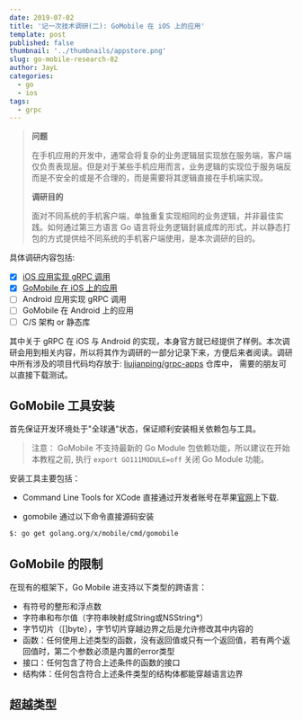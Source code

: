 ```yaml
---
date: 2019-07-02
title: '记一次技术调研(二): GoMobile 在 iOS 上的应用'
template: post
published: false
thumbnail: '../thumbnails/appstore.png'
slug: go-mobile-research-02
author: JayL
categories:
  - go
  - ios
tags:
  - grpc
---
```

> **问题**
>
> 在手机应用的开发中，通常会将复杂的业务逻辑层实现放在服务端，客户端仅负责表现层。但是对于某些手机应用而言，业务逻辑的实现位于服务端反而是不安全的或是不合理的，而是需要将其逻辑直接在手机端实现。
>
> **调研目的**
>
> 面对不同系统的手机客户端，单独重复实现相同的业务逻辑，并非最佳实践。如何通过第三方语言 Go 语言将业务逻辑封装成库的形式，并以静态打包的方式提供给不同系统的手机客户端使用，是本次调研的目的。

具体调研内容包括:

- [x] [iOS 应用实现 gRPC 调用](/go-mobile-research-01/)
- [x] [GoMobile 在 iOS 上的应用](/go-mobile-research-02/)
- [ ] Android 应用实现 gRPC 调用
- [ ] GoMobile 在 Android 上的应用
- [ ] C/S 架构 or 静态库

其中关于 gRPC 在 iOS 与 Android 的实现，本身官方就已经提供了样例。本次调研会用到相关内容，所以将其作为调研的一部分记录下来，方便后来者阅读。调研中所有涉及的项目代码均存放于: [liujianping/grpc-apps](https://github.com/liujianping/grpc-apps) 仓库中， 需要的朋友可以直接下载测试。

## GoMobile 工具安装

首先保证开发环境处于"全球通"状态，保证顺利安装相关依赖包与工具。

> 注意： GoMobile 不支持最新的 Go Module 包依赖功能，所以建议在开始本教程之前, 执行 `export GO111MODULE=off` 关闭 Go Module 功能。

安装工具主要包括：

- Command Line Tools for XCode
  直接通过开发者账号在苹果[官网](https://developer.apple.com/download/more/)上下载.

- gomobile
  通过以下命令直接源码安装

````bash
$: go get golang.org/x/mobile/cmd/gomobile 
````

## GoMobile 的限制

在现有的框架下，Go Mobile 进支持以下类型的跨语言：

- 有符号的整形和浮点数
- 字符串和布尔值（字符串映射成String或NSString*）
- 字节切片（[]byte），字节切片穿越边界之后是允许修改其中内容的
- 函数：任何使用上述类型的函数，没有返回值或只有一个返回值，若有两个返回值时，第二个参数必须是内置的error类型
- 接口：任何包含了符合上述条件的函数的接口
- 结构体：任何包含符合上述条件类型的结构体都能穿越语言边界

## 超越类型

